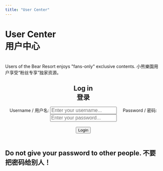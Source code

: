```yaml
---
title: "User Center"
---
```


<div class="container">
    <h1>User Center <br> 用户中心</h1>
    <br>
    Users of the Bear Resort enjoys "fans-only" exclusive contents. 小熊樂園用户享受“粉丝专享”独家资源。
    <br>
    <div id="login-form" style="text-align: center;">
      <h2>Log in <br> 登录</h2>
      Username / 用户名: <input type="text" id="username" placeholder="Enter your username..." style="font-size: 16px" required /> &nbsp; &nbsp;
      Password / 密码: <input type="password" id="password" placeholder="Enter your password..." style="font-size: 16px" required /> <br><br>
      <button onclick="handleLogin()">Login</button>
    </div>
    <div style="text-align: center;">
      <div id="welcome-text"></div>
    </div>
    <div id="welcome" style="display: none; text-align: center;">
      <button id="logout-btn" onclick="handleLogout()">Logout</button>
    </div>
    <br>
    <h2>Do not give your password to other people. 不要把密码给别人！</h2>
</div>

<script type="module">
    import { isLoggedIn, logout, getCurrentUser, loginU } from '/assets/js/login.js';

    document.getElementById("login").style.display = "none";

    async function handleLogin() {
        const username = document.getElementById("username").value.trim();
        const password = document.getElementById("password").value;

        const success = await loginU(username, password); // Wait for async result
        if (success) {
            localStorage.setItem('loginEvent', Date.now().toString());
            showWelcome(username);
        } else {
            document.getElementById("welcome-text").textContent = "❌ Invalid username or passcode.";
        }
    }

    function showWelcome(username) {
      document.getElementById("login-form").style.display = "none";
      const welcome = document.getElementById("welcome");
      document.getElementById("welcome-text").textContent = `✅ You are logged in as "${username}"`;
      welcome.style.display = "block";
    }

    // Auto-check on page load
    if (isLoggedIn()) {
      document.getElementById("login-form").style.display = "none";
      showWelcome(getCurrentUser());
    }

    function handleLogout() {
        logout();
        document.getElementById("welcome").style.display = "none";
        document.getElementById("login-form").style.display = "block";
        document.getElementById("username").value = "";
        document.getElementById("password").value = "";
        document.getElementById("welcome-text").textContent = "";
        localStorage.setItem('logoutEvent', Date.now().toString());

    }

    window.handleLogin = handleLogin;
    window.handleLogout = handleLogout;
</script>